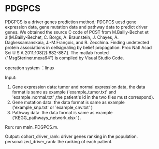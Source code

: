 # PDGPCS
PDGPCS is a driver genes prediction method;
PDGPCS uesd gene expression data, gene mutation data and pathway data to predict driver genes.
We obtained the source C code of PCST from M.Bailly-Bechet et al(M.Bailly-Bechet, C. Borgs, A. Braunstein, J. Chayes, 
A. Dagkessamanskaia, J.-M.François, and R. Zecchina. Finding undetected protein associations in 
cellsignaling by belief propagation. Proc Natl Acad Sci U S A 2011;108(2):882-887.).
The matlab fronted ("MsgSteriner.mexa64") is compiled by Visual Studio Code.

operation system ：linux

Input:
1. Gene expression data: tumor and normal expression data, the data format is same as example
                        ('example_tumor.txt' and 'example_normal.txt' ,the  patient's id in the two files must correspond).
2. Gene mutation data: the data format is same as example ('example_snp.txt' or 'example_cnv.txt' )
3. Pathway data: the data format is same as example ('KEGG_pathways_network.xlsx' ). 
                 
Run:
   run main_PDGPCS.m.

Output:
   cohort_driver_rank: driver genes ranking in the population.
   personalized_driver_rank: the ranking of each patient. 
